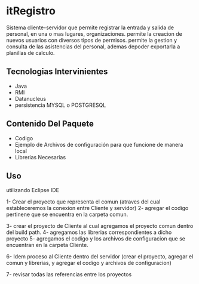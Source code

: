 itRegistro
==========

Sistema cliente-servidor que permite registrar la entrada y salida de personal, en una o mas lugares, organizaciones. permite la creacion de nuevos usuarios con diversos tipos de permisos. permite la gestion y consulta de las asistencias del personal, ademas depoder exportarla a planillas de calculo.

Tecnologias Intervinientes
--------------------------

  - Java
  - RMI
  - Datanucleus
  - persistencia MYSQL o POSTGRESQL
  
Contenido Del Paquete
---------------------

  - Codigo
  - Ejemplo de Archivos de configuración para que funcione de manera local
  - Librerias Necesarias

Uso
---
utilizando Eclipse IDE

  1- Crear el proyecto que representa el comun (atraves del cual estableceremos la conexion entre Cliente y servidor)
  2- agregar el codigo pertinene que se encuentra en la carpeta comun.
  
  3- crear el proyecto de Cliente al cual agregamos el proyecto comun dentro del build path.
  4- agregamos las librerias correspondientes a dicho proyecto
  5- agregamos el codigo y los archivos de configuracion que se encuentran en la carpeta Cliente.
  
  6- Idem proceso al Cliente dentro del servidor (crear el proyecto, agregar el comun y librerias, y agregar el codigo y archivos de configuracion)
  
  7- revisar todas las referencias entre los proyectos
